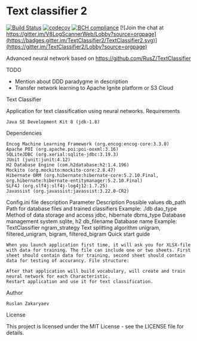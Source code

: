 # Text classifier 2
[![Build Status](https://travis-ci.org/ripreal/textclassifier2.svg?branch=master)](https://travis-ci.org/ripreal/textclassifier2)
[![codecov](https://codecov.io/gh/ripreal/textclassifier2/branch/master/graph/badge.svg)](https://codecov.io/gh/ripreal/textclassifier2)
[![BCH compliance](https://bettercodehub.com/edge/badge/ripreal/textclassifier2?branch=master)](https://bettercodehub.com/)
[![Join the chat at https://gitter.im/V8LogScannerWeb/Lobby?source=orgpage](https://badges.gitter.im/TextClassifier2/TextClassifier2.svg)](https://gitter.im/TextClassifier2/Lobby?source=orgpage) 

Advanced neural network based on https://github.com/RusZ/TextClassifier

TODO
- Mention about DDD paradygme in description
- Transfer network learning to Apache Ignite platform or S3 Cloud 

Text Classifier

Application for text classification using neural networks.
Requirements

    Java SE Development Kit 8 (jdk-1.8)

Dependencies

    Encog Machine Learning Framework (org.encog:encog-core:3.3.0)
    Apache POI (org.apache.poi:poi-ooxml:3.16)
    SQLiteJDBC (org.xerial:sqlite-jdbc:3.19.3)
    JUnit (junit:junit:4.12)
    H2 Database Engine (com.h2database:h2:1.4.196)
    Mockito (org.mockito:mockito-core:2.8.47)
    Hibernate ORM (org.hibernate:hibernate-core:5.2.10.Final, org.hibernate:hibernate-entitymanager:5.2.10.Final)
    SLF4J (org.slf4j:slf4j-log4j12:1.7.25)
    Javassist (org.javassist:javassist:3.22.0-CR2)

Config.ini file description
Parameter 	Description 	Possible values
db_path 	Path for database files and trained classifiers 	Example: ./db
dao_type 	Method of data storage and access 	jdbc, hibernate
dbms_type 	Database management system 	sqlite, h2
db_filename 	Database name 	Example: TextClassifier
ngram_strategy 	Text splitting algorithm 	unigram, filtered_unigram, bigram, filtered_bigram
Quick start guide

    When you launch application first time, it will ask you for XLSX-file with data for training. The file can include one or two sheets. First sheet should contain data for training, second sheet should contain data for testing of accurancy. File structure:

    After that application will build vocabulary, will create and train neural network for each Characteristic.
    Restart application and use it for text classification.

Author

    Ruslan Zakaryaev

License

This project is licensed under the MIT License - see the LICENSE file for details.
